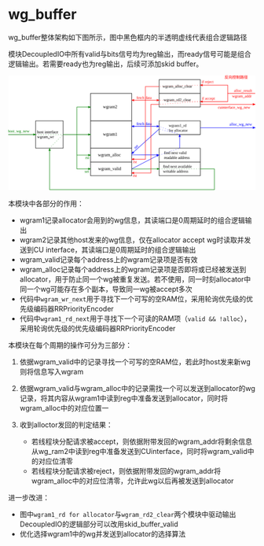 # wg_buffer

wg_buffer整体架构如下图所示，图中黑色框内的半透明虚线代表组合逻辑路径

模块DecoupledIO中所有valid与bits信号均为reg输出，而ready信号可能是组合逻辑输出。若需要ready也为reg输出，后续可添加skid buffer。

​![wg_buffer](assets/wg_buffer-20240325110234-qaoapvf.svg)​

本模块中各部分的作用：

* wgram1记录allocator会用到的wg信息，其读端口是0周期延时的组合逻辑输出
* wgram2记录其他host发来的wg信息，仅在allocator accept wg时读取并发送到CU interface，其读端口是0周期延时的组合逻辑输出
* wgram_valid记录每个address上的wgram记录项是否有效
* wgram_alloc记录每个address上的wgram记录项是否即将或已经被发送到allocator，用于防止同一个wg被重复发送。若不使用，同一时刻allocator中同一个wg可能存在多个副本，导致同一wg被accept多次
* 代码中`wgram_wr_next`​用于寻找下一个可写的空RAM位，采用轮询优先级的优先级编码器RRPriorityEncoder
* 代码中`wgram1_rd_next`​用于寻找下一个可读的RAM项（`valid && !alloc`​），采用轮询优先级的优先级编码器RRPriorityEncoder

本模块在每个周期的操作可分为三部分：

1. 依据wgram_valid中的记录寻找一个可写的空RAM位，若此时host发来新wg则将信息写入wgram
2. 依据wgram_valid与wgram_alloc中的记录需找一个可以发送到allocator的wg记录，将其内容从wgram1中读到reg中准备发送到allocator，同时将wgram_alloc中的对应位置一
3. 收到alloctor发回的判定结果：

    * 若线程块分配请求被accept，则依据附带发回的wgram_addr将剩余信息从wg_ram2中读到reg中准备发送到CUinterface，同时将wgram_valid中的对应位清零
    * 若线程块分配请求被reject，则依据附带发回的wgram_addr将wgram_alloc中的对应位清零，允许此wg以后再被发送到allocator

进一步改进：

* 图中`wgram1_rd for allocator`​与`wgram_rd2_clear`​两个模块中驱动输出DecoupledIO的逻辑部分可以改用skid_buffer_valid
* 优化选择wgram1中的wg并发送到allocator的选择算法
